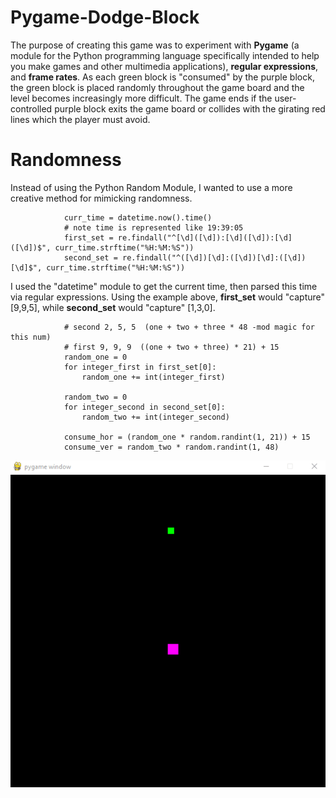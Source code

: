 # Pygame-Dodge-Block
The purpose of creating this game was to experiment with **Pygame** (a module for the Python programming language specifically intended to help you make games and other multimedia applications), **regular expressions**, and **frame rates**. As each green block is "consumed" by the purple block, the green block is placed randomly throughout the game board and the level becomes increasingly more difficult. The game ends if the user-controlled purple block exits the game board or collides with the girating red lines which the player must avoid.

# Randomness
Instead of using the Python Random Module, I wanted to use a more creative method for mimicking randomness.        

```
            curr_time = datetime.now().time()
            # note time is represented like 19:39:05
            first_set = re.findall("^[\d]([\d]):[\d]([\d]):[\d]([\d])$", curr_time.strftime("%H:%M:%S"))
            second_set = re.findall("^([\d])[\d]:([\d])[\d]:([\d])[\d]$", curr_time.strftime("%H:%M:%S"))
```
I used the "datetime" module to get the current time, then parsed this time via regular expressions. Using the example above, **first_set** would "capture" [9,9,5], while **second_set** would "capture" [1,3,0]. 
```
            # second 2, 5, 5  (one + two + three * 48 -mod magic for this num)
            # first 9, 9, 9  ((one + two + three) * 21) + 15
            random_one = 0
            for integer_first in first_set[0]:
                random_one += int(integer_first)

            random_two = 0
            for integer_second in second_set[0]:
                random_two += int(integer_second)

            consume_hor = (random_one * random.randint(1, 21)) + 15
            consume_ver = random_two * random.randint(1, 48)
```



![](gameplay.gif)
